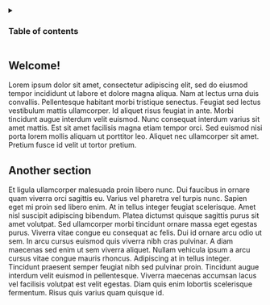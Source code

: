 <details><summary><h3>Table of contents</h3></summary>
<ol>
  <li>test</li>
  <li>test</li>
  <li>test</li>
  <li>test</li>
  <li>test</li>
  <li>test</li>
</ol>
</details>




## Welcome!

<p> Lorem ipsum dolor sit amet, consectetur adipiscing elit, sed do eiusmod tempor incididunt ut labore et dolore magna aliqua. Nam at lectus urna duis convallis. Pellentesque habitant morbi tristique senectus. Feugiat sed lectus vestibulum mattis ullamcorper. Id aliquet risus feugiat in ante. Morbi tincidunt augue interdum velit euismod. Nunc consequat interdum varius sit amet mattis. Est sit amet facilisis magna etiam tempor orci. Sed euismod nisi porta lorem mollis aliquam ut porttitor leo. Aliquet nec ullamcorper sit amet. Pretium fusce id velit ut tortor pretium. </p>
      
## Another section

<p> Et ligula ullamcorper malesuada proin libero nunc. Dui faucibus in ornare quam viverra orci sagittis eu. Varius vel pharetra vel turpis nunc. Sapien eget mi proin sed libero enim. At in tellus integer feugiat scelerisque. Amet nisl suscipit adipiscing bibendum. Platea dictumst quisque sagittis purus sit amet volutpat. Sed ullamcorper morbi tincidunt ornare massa eget egestas purus. Viverra vitae congue eu consequat ac felis. Dui id ornare arcu odio ut sem. In arcu cursus euismod quis viverra nibh cras pulvinar. A diam maecenas sed enim ut sem viverra aliquet. Nullam vehicula ipsum a arcu cursus vitae congue mauris rhoncus. Adipiscing at in tellus integer. Tincidunt praesent semper feugiat nibh sed pulvinar proin. Tincidunt augue interdum velit euismod in pellentesque. Viverra maecenas accumsan lacus vel facilisis volutpat est velit egestas. Diam quis enim lobortis scelerisque fermentum. Risus quis varius quam quisque id. </p>

